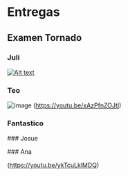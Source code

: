 # Entregas

## Examen Tornado

### Juli
[![Alt text](https://github.com/Teotsky1/ElRepoGrafico/assets/111312908/ae59b2d6-a45d-4ce3-8803-1bcea8006eb2)](https://youtu.be/hf1u-tVELnE)

### Teo

![image](https://github.com/Teotsky1/ElRepoGrafico/assets/111305370/6f35d173-8c89-406a-a8e4-a2764822c823)
(https://youtu.be/xAzPfnZOJtI)

### Fantastico

### Josue

### Ana

(https://youtu.be/ykTcuLklMDQ)
